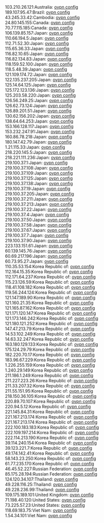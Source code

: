 103.210.26.121:Australia: [ovpn config](vpn/103_210_26_121.ovpn)  
189.107.95.47:Brazil: [ovpn config](vpn/189_107_95_47.ovpn)  
43.245.33.42:Cambodia: [ovpn config](vpn/43_245_33_42.ovpn)  
24.80.145.155:Canada: [ovpn config](vpn/24_80_145_155.ovpn)  
70.77.115.185:Canada: [ovpn config](vpn/70_77_115_185.ovpn)  
106.139.85.157:Japan: [ovpn config](vpn/106_139_85_157.ovpn)  
110.66.194.5:Japan: [ovpn config](vpn/110_66_194_5.ovpn)  
112.71.52.30:Japan: [ovpn config](vpn/112_71_52_30.ovpn)  
115.65.36.33:Japan: [ovpn config](vpn/115_65_36_33.ovpn)  
116.82.10.65:Japan: [ovpn config](vpn/116_82_10_65.ovpn)  
116.82.134.83:Japan: [ovpn config](vpn/116_82_134_83.ovpn)  
118.159.52.100:Japan: [ovpn config](vpn/118_159_52_100.ovpn)  
118.5.48.39:Japan: [ovpn config](vpn/118_5_48_39.ovpn)  
121.109.174.72:Japan: [ovpn config](vpn/121_109_174_72.ovpn)  
122.135.237.205:Japan: [ovpn config](vpn/122_135_237_205.ovpn)  
125.14.64.125:Japan: [ovpn config](vpn/125_14_64_125.ovpn)  
125.172.123.136:Japan: [ovpn config](vpn/125_172_123_136.ovpn)  
125.203.58.220:Japan: [ovpn config](vpn/125_203_58_220.ovpn)  
126.56.249.25:Japan: [ovpn config](vpn/126_56_249_25.ovpn)  
126.62.73.124:Japan: [ovpn config](vpn/126_62_73_124.ovpn)  
126.89.201.51:Japan: [ovpn config](vpn/126_89_201_51.ovpn)  
130.62.156.202:Japan: [ovpn config](vpn/130_62_156_202.ovpn)  
138.64.64.253:Japan: [ovpn config](vpn/138_64_64_253.ovpn)  
153.166.128.117:Japan: [ovpn config](vpn/153_166_128_117.ovpn)  
153.232.247.91:Japan: [ovpn config](vpn/153_232_247_91.ovpn)  
160.86.78.218:Japan: [ovpn config](vpn/160_86_78_218.ovpn)  
180.147.42.79:Japan: [ovpn config](vpn/180_147_42_79.ovpn)  
1.21.115.33:Japan: [ovpn config](vpn/1_21_115_33.ovpn)  
218.220.145.5:Japan: [ovpn config](vpn/218_220_145_5.ovpn)  
218.221.111.236:Japan: [ovpn config](vpn/218_221_111_236.ovpn)  
219.100.37.1:Japan: [ovpn config](vpn/219_100_37_1.ovpn)  
219.100.37.108:Japan: [ovpn config](vpn/219_100_37_108.ovpn)  
219.100.37.109:Japan: [ovpn config](vpn/219_100_37_109.ovpn)  
219.100.37.125:Japan: [ovpn config](vpn/219_100_37_125.ovpn)  
219.100.37.138:Japan: [ovpn config](vpn/219_100_37_138.ovpn)  
219.100.37.19:Japan: [ovpn config](vpn/219_100_37_19.ovpn)  
219.100.37.205:Japan: [ovpn config](vpn/219_100_37_205.ovpn)  
219.100.37.211:Japan: [ovpn config](vpn/219_100_37_211.ovpn)  
219.100.37.213:Japan: [ovpn config](vpn/219_100_37_213.ovpn)  
219.100.37.22:Japan: [ovpn config](vpn/219_100_37_22.ovpn)  
219.100.37.4:Japan: [ovpn config](vpn/219_100_37_4.ovpn)  
219.100.37.50:Japan: [ovpn config](vpn/219_100_37_50.ovpn)  
219.100.37.58:Japan: [ovpn config](vpn/219_100_37_58.ovpn)  
219.100.37.67:Japan: [ovpn config](vpn/219_100_37_67.ovpn)  
219.100.37.7:Japan: [ovpn config](vpn/219_100_37_7.ovpn)  
219.100.37.90:Japan: [ovpn config](vpn/219_100_37_90.ovpn)  
223.133.151.61:Japan: [ovpn config](vpn/223_133_151_61.ovpn)  
60.139.145.76:Japan: [ovpn config](vpn/60_139_145_76.ovpn)  
60.69.217.196:Japan: [ovpn config](vpn/60_69_217_196.ovpn)  
60.73.95.27:Japan: [ovpn config](vpn/60_73_95_27.ovpn)  
110.35.53.154:Korea Republic of: [ovpn config](vpn/110_35_53_154.ovpn)  
112.164.15.35:Korea Republic of: [ovpn config](vpn/112_164_15_35.ovpn)  
112.171.64.237:Korea Republic of: [ovpn config](vpn/112_171_64_237.ovpn)  
115.23.126.59:Korea Republic of: [ovpn config](vpn/115_23_126_59.ovpn)  
118.41.108.182:Korea Republic of: [ovpn config](vpn/118_41_108_182.ovpn)  
119.56.244.124:Korea Republic of: [ovpn config](vpn/119_56_244_124.ovpn)  
121.147.189.90:Korea Republic of: [ovpn config](vpn/121_147_189_90.ovpn)  
121.160.21.35:Korea Republic of: [ovpn config](vpn/121_160_21_35.ovpn)  
121.165.87.162:Korea Republic of: [ovpn config](vpn/121_165_87_162.ovpn)  
121.171.120.147:Korea Republic of: [ovpn config](vpn/121_171_120_147.ovpn)  
121.173.146.242:Korea Republic of: [ovpn config](vpn/121_173_146_242.ovpn)  
121.180.121.252:Korea Republic of: [ovpn config](vpn/121_180_121_252.ovpn)  
147.47.213.79:Korea Republic of: [ovpn config](vpn/147_47_213_79.ovpn)  
14.53.102.249:Korea Republic of: [ovpn config](vpn/14_53_102_249.ovpn)  
14.63.32.247:Korea Republic of: [ovpn config](vpn/14_63_32_247.ovpn)  
163.180.129.133:Korea Republic of: [ovpn config](vpn/163_180_129_133.ovpn)  
175.124.29.79:Korea Republic of: [ovpn config](vpn/175_124_29_79.ovpn)  
182.220.70.17:Korea Republic of: [ovpn config](vpn/182_220_70_17.ovpn)  
183.96.67.229:Korea Republic of: [ovpn config](vpn/183_96_67_229.ovpn)  
1.226.255.159:Korea Republic of: [ovpn config](vpn/1_226_255_159.ovpn)  
1.240.29.149:Korea Republic of: [ovpn config](vpn/1_240_29_149.ovpn)  
211.186.1.249:Korea Republic of: [ovpn config](vpn/211_186_1_249.ovpn)  
211.227.223.26:Korea Republic of: [ovpn config](vpn/211_227_223_26.ovpn)  
211.33.207.32:Korea Republic of: [ovpn config](vpn/211_33_207_32.ovpn)  
211.55.151.95:Korea Republic of: [ovpn config](vpn/211_55_151_95.ovpn)  
218.150.36.105:Korea Republic of: [ovpn config](vpn/218_150_36_105.ovpn)  
220.89.70.107:Korea Republic of: [ovpn config](vpn/220_89_70_107.ovpn)  
220.94.5.12:Korea Republic of: [ovpn config](vpn/220_94_5_12.ovpn)  
221.145.84.31:Korea Republic of: [ovpn config](vpn/221_145_84_31.ovpn)  
221.167.213.174:Korea Republic of: [ovpn config](vpn/221_167_213_174.ovpn)  
221.167.213.174:Korea Republic of: [ovpn config](vpn/221_167_213_174.ovpn)  
222.100.183.183:Korea Republic of: [ovpn config](vpn/222_100_183_183.ovpn)  
222.109.197.214:Korea Republic of: [ovpn config](vpn/222_109_197_214.ovpn)  
222.114.213.190:Korea Republic of: [ovpn config](vpn/222_114_213_190.ovpn)  
39.114.240.154:Korea Republic of: [ovpn config](vpn/39_114_240_154.ovpn)  
39.123.221.7:Korea Republic of: [ovpn config](vpn/39_123_221_7.ovpn)  
49.174.142.41:Korea Republic of: [ovpn config](vpn/49_174_142_41.ovpn)  
58.143.23.250:Korea Republic of: [ovpn config](vpn/58_143_23_250.ovpn)  
61.77.235.170:Korea Republic of: [ovpn config](vpn/61_77_235_170.ovpn)  
46.45.52.227:Russian Federation: [ovpn config](vpn/46_45_52_227.ovpn)  
85.175.28.194:Russian Federation: [ovpn config](vpn/85_175_28_194.ovpn)  
124.120.34.107:Thailand: [ovpn config](vpn/124_120_34_107.ovpn)  
49.228.116.25:Thailand: [ovpn config](vpn/49_228_116_25.ovpn)  
49.228.236.99:Thailand: [ovpn config](vpn/49_228_236_99.ovpn)  
109.175.189.101:United Kingdom: [ovpn config](vpn/109_175_189_101.ovpn)  
71.198.40.120:United States: [ovpn config](vpn/71_198_40_120.ovpn)  
73.225.57.23:United States: [ovpn config](vpn/73_225_57_23.ovpn)  
118.69.183.75:Viet Nam: [ovpn config](vpn/118_69_183_75.ovpn)  
1.54.34.101:Viet Nam: [ovpn config](vpn/1_54_34_101.ovpn)  
